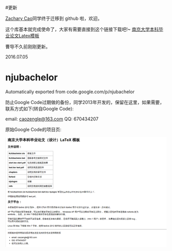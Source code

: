 #更新

[Zachary Cao](https://github.com/ZLCao)同学终于迁移到 github 啦，欢迎。

这个库基本就完成使命了，大家有需要直接到这个链接下载吧!~ [南京大学本科毕业论文Latex模板](https://github.com/ZLCao/NJUBachelor)

曹导不久前刚刚更新。

2016.07.05

# njubachelor

Automatically exported from code.google.com/p/njubachelor

防止Google Code过期做的备份，同学2013年开发的，保留在这里，如果需要，联系方式如下(转自Google Code):

email: caozengle@163.com
QQ: 670434207

原始Google Code的项目页:

![snapshot](https://raw.githubusercontent.com/iphyer/njubachelor/master/snapshot.png)
